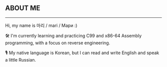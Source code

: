 ## ABOUT ME
___

Hi, my name is 마리 / mari / Мари :)

🛠️ I'm currently learning and practicing C99 and x86-64 Assembly programming, with a focus on reverse engineering.

🎙️ My native language is Korean, but I can read and write English and speak a little Russian.
